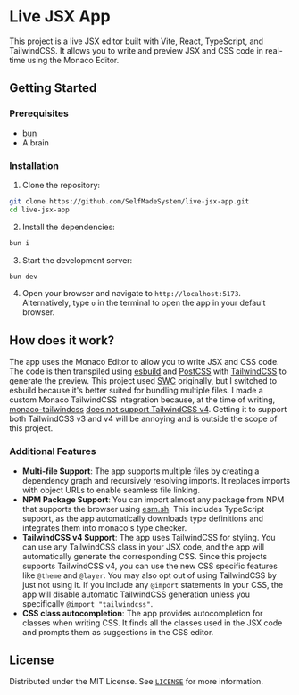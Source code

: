 # Live JSX App

This project is a live JSX editor built with Vite, React, TypeScript, and TailwindCSS. It allows you to write and preview JSX and CSS code in real-time using the Monaco Editor.

## Getting Started

### Prerequisites

- [bun](https://bun.sh/)
- A brain

### Installation

1. Clone the repository:

```sh
git clone https://github.com/SelfMadeSystem/live-jsx-app.git
cd live-jsx-app
```

2. Install the dependencies:

```sh
bun i
```

3. Start the development server:

```sh
bun dev
```

4. Open your browser and navigate to `http://localhost:5173`. Alternatively, type `o` in the terminal to open the app in your default browser.

## How does it work?

The app uses the Monaco Editor to allow you to write JSX and CSS code. The code is then transpiled using [esbuild](https://esbuild.github.io/) and [PostCSS](https://postcss.org/) with [TailwindCSS](https://tailwindcss.com/) to generate the preview. This project used [SWC](https://swc.rs/) originally, but I switched to esbuild because it's better suited for bundling multiple files. I made a custom Monaco TailwindCSS integration because, at the time of writing, [monaco-tailwindcss](https://github.com/remcohaszing/monaco-tailwindcss) [does not support TailwindCSS v4](https://github.com/remcohaszing/monaco-tailwindcss/issues/96). Getting it to support both TailwindCSS v3 and v4 will be annoying and is outside the scope of this project.

### Additional Features

- **Multi-file Support**: The app supports multiple files by creating a dependency graph and recursively resolving imports. It replaces imports with object URLs to enable seamless file linking.
- **NPM Package Support**: You can import almost any package from NPM that supports the browser using [esm.sh](https://esm.sh/). This includes TypeScript support, as the app automatically downloads type definitions and integrates them into monaco's type checker.
- **TailwindCSS v4 Support**: The app uses TailwindCSS for styling. You can use any TailwindCSS class in your JSX code, and the app will automatically generate the corresponding CSS. Since this projects supports TailwindCSS v4, you can use the new CSS specific features like `@theme` and `@layer`. You may also opt out of using TailwindCSS by just not using it. If you include any `@import` statements in your CSS, the app will disable automatic TailwindCSS generation unless you specifically `@import "tailwindcss"`.
- **CSS class autocompletion**: The app provides autocompletion for classes when writing CSS. It finds all the classes used in the JSX code and prompts them as suggestions in the CSS editor.

## License

Distributed under the MIT License. See [`LICENSE`](./LICENSE) for more information.
